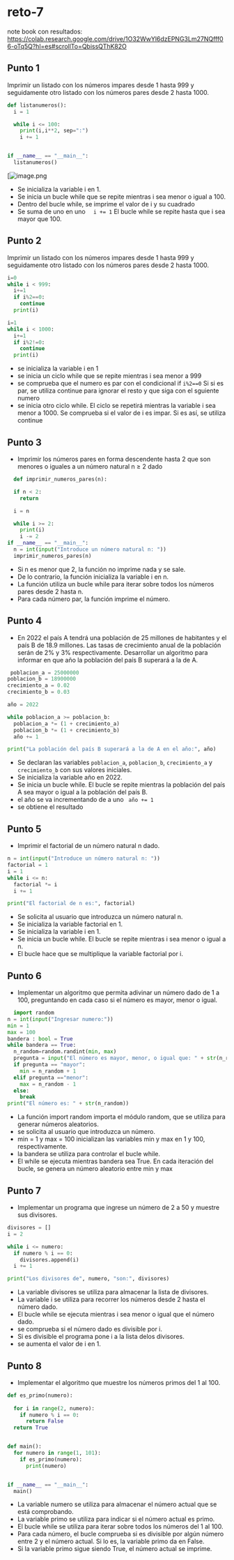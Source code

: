 # reto-7
note book con resultados: https://colab.research.google.com/drive/1O32WwYl6dzEPNG3Lm27NQfff06-oTq5Q?hl=es#scrollTo=QbissQThK82O
## Punto 1 
 Imprimir un listado con los números impares desde 1 hasta 999 y seguidamente otro listado con los números pares desde 2 hasta 1000.
```python
def listanumeros():
  i = 1

  while i <= 100:
    print(i,i**2, sep=":")
    i += 1


if __name__ == "__main__":
  listanumeros()
```
[![image.png](https://github.com/shalomtorress/reto-7/blob/main/punto1.png)
+ Se inicializa la variable i en 1.
+ Se inicia un bucle while que se repite mientras i sea menor o igual a 100.
+ Dentro del bucle while, se imprime el valor de i y su cuadrado
+ Se suma de uno en uno ```  i += 1```
El bucle while se repite hasta que i sea mayor que 100.
## Punto 2 
Imprimir un listado con los números impares desde 1 hasta 999 y seguidamente otro listado con los números pares desde 2 hasta 1000.
```python
i=0
while i < 999:
  i+=1
  if i%2==0:
    continue
  print(i)

i=1
while i < 1000:
  i+=1
  if i%2!=0:
    continue
  print(i)
```
+ se inicializa la variable i en 1
+  se inicia un ciclo while que se repite mientras i sea menor a 999
+  se comprueba que el numero es par con el condicional if ```i%2==0``` Si si es par, se utiliza continue para ignorar el resto y que siga con el sguiente numero
+ se inicia otro ciclo while. El ciclo se repetirá mientras la variable i sea menor a 1000. Se comprueba si el valor de i es impar. Si es así, se utiliza continue
## Punto 3 
+ Imprimir los números pares en forma descendente hasta 2 que son menores o iguales a un número natural n ≥ 2 dado
```python
  def imprimir_numeros_pares(n): 

  if n < 2:
    return

  i = n

  while i >= 2:
    print(i)
    i -= 2
if __name__ == "__main__":
  n = int(input("Introduce un número natural n: "))
  imprimir_numeros_pares(n)
````
+ Si n es menor que 2, la función no imprime nada y se sale.
+ De lo contrario, la función inicializa la variable i en n.
+ La función utiliza un bucle while para iterar sobre todos los números pares desde 2 hasta n.
+ Para cada número par, la función imprime el número.
 ## Punto 4
+ En 2022 el país A tendrá una población de 25 millones de habitantes y el país B de 18.9 millones. Las tasas de crecimiento anual de la población serán de 2% y 3% respectivamente. Desarrollar un algoritmo para informar en que año la población del país B superará a la de A.
```python
 poblacion_a = 25000000
poblacion_b = 18900000
crecimiento_a = 0.02
crecimiento_b = 0.03

año = 2022

while poblacion_a >= poblacion_b:
  poblacion_a *= (1 + crecimiento_a)
  poblacion_b *= (1 + crecimiento_b)
  año += 1

print("La población del país B superará a la de A en el año:", año)
```
+ Se declaran las variables ```poblacion_a```, ```poblacion_b```, ```crecimiento_a``` y ```crecimiento_b``` con sus valores iniciales.
+ Se inicializa la variable año en 2022.
+ Se inicia un bucle while. El bucle se repite mientras la población del país A sea mayor o igual a la población del país B.
+ el año se va incrementando de a uno ``` año += 1```
+ se obtiene el resultado
## Punto 5 
+ Imprimir el factorial de un número natural n dado.
```python
n = int(input("Introduce un número natural n: "))
factorial = 1
i = 1
while i <= n:
  factorial *= i
  i += 1

print("El factorial de n es:", factorial)
````
+ Se solicita al usuario que introduzca un número natural n.
+ Se inicializa la variable factorial en 1.
+ Se inicializa la variable i en 1.
+ Se inicia un bucle while. El bucle se repite mientras i sea menor o igual a n.
+ El bucle hace que se multiplique la variable factorial por i.


## Punto 6
+ Implementar un algoritmo que permita adivinar un número dado de 1 a 100, preguntando en cada caso si el número es mayor, menor o igual.
```python
  import random 
n = int(input("Ingresar numero:"))
min = 1
max = 100
bandera : bool = True
while bandera == True:
  n_random=random.randint(min, max)
  pregunta = input("El número es mayor, menor, o igual que: " + str(n_random) + " ")
  if pregunta == "mayor":
    min = n_random + 1
  elif pregunta =="menor":
    max = n_random - 1
  else:
    break
print("El número es: " + str(n_random))  
````
+ La función import random importa el módulo random, que se utiliza para generar números aleatorios.
+ se solicita al usuario que introduzca un número.
+ min = 1 y max = 100 inicializan las variables min y max en 1 y 100, respectivamente.
+ la bandera se utiliza para controlar el bucle while.
+ El  while se ejecuta mientras bandera sea True.
En cada iteración del bucle, se genera un número aleatorio entre min y max
## Punto 7
+ Implementar un programa que ingrese un número de 2 a 50 y muestre sus divisores.
```python
divisores = []
i = 2

while i <= numero:
  if numero % i == 0:
    divisores.append(i)
  i += 1

print("Los divisores de", numero, "son:", divisores)
````
+ La variable divisores se utiliza para almacenar la lista de divisores.
+ La variable i se utiliza para recorrer los números desde 2 hasta el número dado.
+ El bucle while se ejecuta mientras i sea menor o igual que el número dado.
+ se comprueba si el número dado es divisible por i.
+ Si es divisible el programa pone i a la lista delos divisores.
+ se aumenta el valor de i en 1.
## Punto 8
+ Implementar el algoritmo que muestre los números primos del 1 al 100.
```python
def es_primo(numero):
  
  for i in range(2, numero):
    if numero % i == 0:
      return False
  return True


def main():
  for numero in range(1, 101):
    if es_primo(numero):
      print(numero)


if __name__ == "__main__":
  main()
````
+ La variable numero se utiliza para almacenar el número actual que se está comprobando.
+ La variable primo se utiliza para indicar si el número actual es primo.
+ El bucle while se utiliza para iterar sobre todos los números del 1 al 100.
+ Para cada número, el bucle comprueba si es divisible por algún número entre 2 y el número actual. Si lo es, la variable primo da en False.
+ Si la variable primo sigue siendo True, el número actual se imprime.
